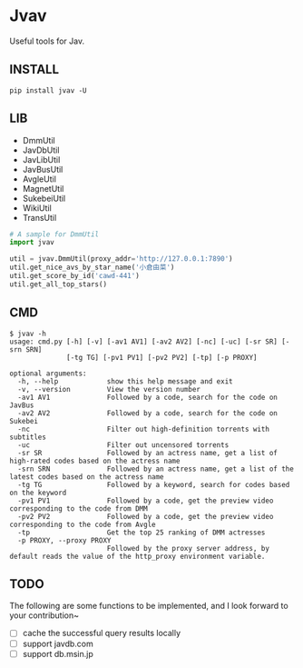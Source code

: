 # Jvav

Useful tools for Jav.

## INSTALL

```
pip install jvav -U
```

## LIB

- DmmUtil
- JavDbUtil
- JavLibUtil
- JavBusUtil
- AvgleUtil
- MagnetUtil
- SukebeiUtil
- WikiUtil
- TransUtil

```py
# A sample for DmmUtil
import jvav

util = jvav.DmmUtil(proxy_addr='http://127.0.0.1:7890')
util.get_nice_avs_by_star_name('小倉由菜')
util.get_score_by_id('cawd-441')
util.get_all_top_stars()
```

## CMD

```
$ jvav -h
usage: cmd.py [-h] [-v] [-av1 AV1] [-av2 AV2] [-nc] [-uc] [-sr SR] [-srn SRN]
              [-tg TG] [-pv1 PV1] [-pv2 PV2] [-tp] [-p PROXY]

optional arguments:
  -h, --help            show this help message and exit
  -v, --version         View the version number
  -av1 AV1              Followed by a code, search for the code on JavBus
  -av2 AV2              Followed by a code, search for the code on Sukebei
  -nc                   Filter out high-definition torrents with subtitles
  -uc                   Filter out uncensored torrents
  -sr SR                Followed by an actress name, get a list of high-rated codes based on the actress name
  -srn SRN              Followed by an actress name, get a list of the latest codes based on the actress name
  -tg TG                Followed by a keyword, search for codes based on the keyword
  -pv1 PV1              Followed by a code, get the preview video corresponding to the code from DMM
  -pv2 PV2              Followed by a code, get the preview video corresponding to the code from Avgle
  -tp                   Get the top 25 ranking of DMM actresses
  -p PROXY, --proxy PROXY
                        Followed by the proxy server address, by default reads the value of the http_proxy environment variable.
```

## TODO

The following are some functions to be implemented, and I look forward to your contribution~ 

- [ ] cache the successful query results locally
- [ ] support javdb.com
- [ ] support db.msin.jp
